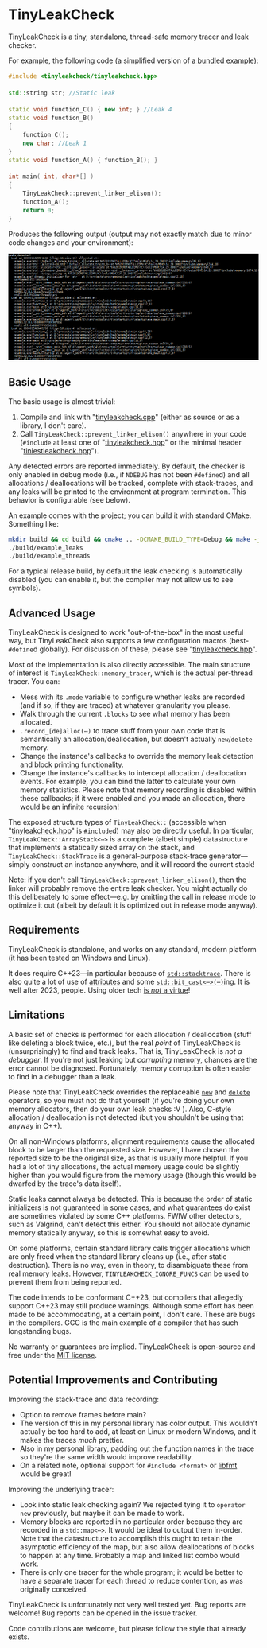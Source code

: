 # TinyLeakCheck

TinyLeakCheck is a tiny, standalone, thread-safe memory tracer and leak checker.

For example, the following code (a simplified version of [a bundled example](examples/leaks.cpp)):
```cpp
#include <tinyleakcheck/tinyleakcheck.hpp>

std::string str; //Static leak

static void function_C() { new int; } //Leak 4
static void function_B()
{
	function_C();
	new char; //Leak 1
}
static void function_A() { function_B(); }

int main( int, char*[] )
{
	TinyLeakCheck::prevent_linker_elison();
	function_A();
	return 0;
}
```
Produces the following output (output may not exactly match due to minor code changes and your environment):

![image of output](example_output.webp)



## Basic Usage

The basic usage is almost trivial:

1. Compile and link with "[tinyleakcheck.cpp](tinyleakcheck/tinyleakcheck.cpp)" (either as source or as a library, I don't care).
2. Call `TinyLeakCheck::prevent_linker_elison()` anywhere in your code (`#include` at least one of "[tinyleakcheck.hpp](tinyleakcheck/tinyleakcheck.hpp)" or the minimal header "[tiniestleakcheck.hpp](tinyleakcheck/tiniestleakcheck.hpp)").

Any detected errors are reported immediately.  By default, the checker is only enabled in debug mode (i.e., if `NDEBUG` has not been `#define`d) and all allocations / deallocations will be tracked, complete with stack-traces, and any leaks will be printed to the environment at program termination.  This behavior is configurable (see below).

An example comes with the project; you can build it with standard CMake.  Something like:
```sh
mkdir build && cd build && cmake .. -DCMAKE_BUILD_TYPE=Debug && make -j2
./build/example_leaks
./build/example_threads
```
For a typical release build, by default the leak checking is automatically disabled (you can enable it, but the compiler may not allow us to see symbols).



## Advanced Usage

TinyLeakCheck is designed to work "out-of-the-box" in the most useful way, but TinyLeakCheck also supports a few configuration macros (best-`#define`d globally).  For discussion of these, please see "[tinyleakcheck.hpp](tinyleakcheck/tinyleakcheck.hpp)".

Most of the implementation is also directly accessible.  The main structure of interest is `TinyLeakCheck::memory_tracer`, which is the actual per-thread tracer.  You can:

- Mess with its `.mode` variable to configure whether leaks are recorded (and if so, if they are traced) at whatever granularity you please.
- Walk through the current `.blocks` to see what memory has been allocated.
- `.record_[de]alloc(⋯)` to trace stuff from your own code that is semantically an allocation/deallocation, but doesn't actually `new`/`delete` memory.
- Change the instance's callbacks to override the memory leak detection and block printing functionality.
- Change the instance's callbacks to intercept allocation / deallocation events.  For example, you can bind the latter to calculate your own memory statistics.  Please note that memory recording is disabled within these callbacks; if it were enabled and you made an allocation, there would be an infinite recursion!

The exposed structure types of `TinyLeakCheck::` (accessible when "[tinyleakcheck.hpp](tinyleakcheck/tinyleakcheck.hpp)" is `#include`d) may also be directly useful.  In particular, `TinyLeakCheck::ArrayStack<⋯>` is a complete (albeit simple) datastructure that implements a statically sized array on the stack, and `TinyLeakCheck::StackTrace` is a general-purpose stack-trace generator—simply construct an instance anywhere, and it will record the current stack!

Note: if you don't call `TinyLeakCheck::prevent_linker_elison()`, then the linker will probably remove the entire leak checker.  You might actually do this deliberately to some effect—e.g. by omitting the call in release mode to optimize it out (albeit by default it is optimized out in release mode anyway).



## Requirements

TinyLeakCheck is standalone, and works on any standard, modern platform (it has been tested on Windows and Linux).

It does require C++23—in particular because of [`std::stacktrace`](https://en.cppreference.com/w/cpp/utility/basic_stacktrace.html).  There is also quite a lot of use of [attributes](https://en.cppreference.com/w/cpp/language/attributes) and some [`std::bit_cast<⋯>(⋯)`](https://en.cppreference.com/w/cpp/numeric/bit_cast)ing.  It is well after 2023, people.  Using older tech [is *not* a virtue](https://geometrian.com/projects/blog/use_a_modern_language_already.html)!



## Limitations

A basic set of checks is performed for each allocation / deallocation (stuff like deleting a block twice, etc.), but the real *point* of TinyLeakCheck is (unsurprisingly) to find and track leaks.  That is, TinyLeakCheck is *not a debugger*.  If you're not just leaking but *corrupting* memory, chances are the error cannot be diagnosed.  Fortunately, memory corruption is often easier to find in a debugger than a leak.

Please note that TinyLeakCheck overrides the replaceable [`new`](https://en.cppreference.com/w/cpp/memory/new/operator_new) and [`delete`](https://en.cppreference.com/w/cpp/memory/new/operator_delete) operators, so you must not do that yourself (if you're doing your own memory allocators, then do your own leak checks :V ).  Also, C-style allocation / deallocation is not detected (but you shouldn't be using that anyway in C++).

On all non-Windows platforms, alignment requirements cause the allocated block to be larger than the requested size.  However, I have chosen the reported size to be the original size, as that is usually more helpful.  If you had a lot of tiny allocations, the actual memory usage could be slightly higher than you would figure from the memory usage (though this would be dwarfed by the trace's data itself).

Static leaks cannot always be detected.  This is because the order of static initializers is not guaranteed in some cases, and what guarantees do exist are sometimes violated by some C++ platforms.  FWIW other detectors, such as Valgrind, can't detect this either.  You should not allocate dynamic memory statically anyway, so this is somewhat easy to avoid.

On some platforms, certain standard library calls trigger allocations which are only freed when the standard library cleans up (i.e., after static destruction).  There is no way, even in theory, to disambiguate these from real memory leaks.  However, `TINYLEAKCHECK_IGNORE_FUNCS` can be used to prevent them from being reported.

The code intends to be conformant C++23, but compilers that allegedly support C++23 may still produce warnings.  Although some effort has been made to be accommodating, at a certain point, I don't care.  These are bugs in the compilers.  GCC is the main example of a compiler that has such longstanding bugs.

No warranty or guarantees are implied.  TinyLeakCheck is open-source and free under the [MIT license](LICENSE).



## Potential Improvements and Contributing

Improving the stack-trace and data recording:
- Option to remove frames before main?
- The version of this in my personal library has color output.  This wouldn't actually be too hard to add, at least on Linux or modern Windows, and it makes the traces *much* prettier.
- Also in my personal library, padding out the function names in the trace so they're the same width would improve readability.
- On a related note, optional support for `#include <format>` or [libfmt](https://fmt.dev) would be great!

Improving the underlying tracer:
- Look into static leak checking again?  We rejected tying it to `operator new` previously, but maybe it can be made to work.
- Memory blocks are reported in no particular order because they are recorded in a `std::map<⋯>`.  It would be ideal to output them in-order.  Note that the datastructure to accomplish this ought to retain the asymptotic efficiency of the map, but also allow deallocations of blocks to happen at any time.  Probably a map and linked list combo would work.
- There is only one tracer for the whole program; it would be better to have a separate tracer for each thread to reduce contention, as was originally conceived.

TinyLeakCheck is unfortunately not very well tested yet.  Bug reports are welcome!  Bug reports can be opened in the issue tracker.

Code contributions are welcome, but please follow the style that already exists.
